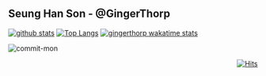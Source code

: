 ## Seung Han Son - @GingerThorp

[![github stats](https://github-readme-stats.vercel.app/api?username=gingerthorp&show_icons=true&title_color=ffffff&icon_color=ffffff&text_color=ffffff&hide_border=true&count_private=true&bg_color=30,355C7D,6C5B7B,C06C84)](https://github.com/anuraghazra/github-readme-stats)
[![Top Langs](https://github-readme-stats.vercel.app/api/top-langs/?username=gingerthorp&layout=default&title_color=ffffff&icon_color=ffffff&text_color=ffffff&hide_border=true&count_private=true&bg_color=30,355C7D,6C5B7B,C06C84)](https://github.com/anuraghazra/github-readme-stats)
[![gingerthorp wakatime stats](https://github-readme-stats.vercel.app/api/wakatime?username=gingerthorp&show_icons=true&title_color=4C9BE0&icon_color=ffffff&text_color=ffffff&hide_border=true&count_private=true&bg_color=30,355C7D,6C5B7B,C06C84&v=2)](https://github.com/anuraghazra/github-readme-stats)


<div>

![commit-mon](http://15.164.170.96:5000/api/v1/commit-mon?username=gingerthorp)

</div>

<div align=right>

[![Hits](https://hits.seeyoufarm.com/api/count/incr/badge.svg?url=https%3A%2F%2Fgithub.com%2Fgingerthorp%2Fgingerthorp&count_bg=%2379C83D&title_bg=%23555555&icon=&icon_color=%23E7E7E7&title=hits&edge_flat=false)](https://hits.seeyoufarm.com)

</div>
